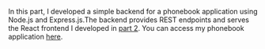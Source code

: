 In this part, I developed a simple backend for a phonebook application using Node.js and Express.js.The backend provides REST endpoints and serves the React frontend I developed in [part 2](../part_2/phonebook/). You can access my phonebook application [here](https://phonebook-backend-omlu.onrender.com).
